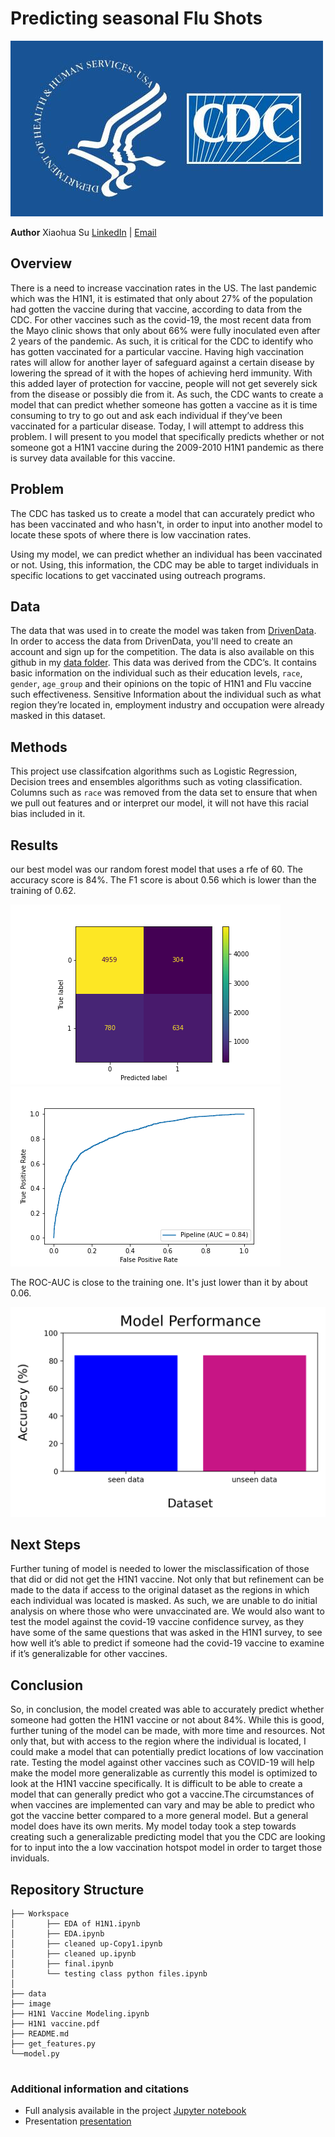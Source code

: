 # Predicting seasonal Flu Shots

![img](./images/cdc.jpg)

**Author**
Xiaohua Su [LinkedIn](www.linkedin.com/in/xiaohua-su) | [Email](mailto:xiaohuasu99@gmail.com)

## Overview
There is a need to increase vaccination rates in the US. The last pandemic which was the H1N1, it is estimated that only about 27% of the population had gotten the vaccine during that vaccine, according to data from the CDC. For other vaccines such as the covid-19, the most recent data from the Mayo clinic shows that only about 66% were fully inoculated even after 2 years of the pandemic. As such, it is critical for the CDC to identify who has gotten vaccinated for a particular vaccine. Having high vaccination rates will allow for another layer of safeguard against a certain disease by lowering the spread of it with the hopes of achieving herd immunity. With this added layer of protection for vaccine, people will not get severely sick from the disease or possibly die from it. As such, the CDC wants to create a model that can predict whether someone has gotten a vaccine as it is time consuming to try to go out and ask each individual if they’ve been vaccinated for a particular disease. Today, I will attempt to address this problem. I will present to you model that specifically predicts whether or not someone got a H1N1 vaccine during the 2009-2010 H1N1 pandemic as there is survey data available for this vaccine. 

## Problem
The CDC has tasked us to create a model that can accurately predict who has been vaccinated and who hasn't, in order to input into another model to locate these spots of where there is low vaccination rates. 

Using my model, we can predict whether an individual has been vaccinated or not. Using, this information, the CDC may be able to target individuals in specific locations to get vaccinated using outreach programs. 

## Data

The data that was used in to create the model was taken from [DrivenData](https://www.drivendata.org/competitions/66/flu-shot-learning/page/211/). In order to access the data from DrivenData, you'll need to create an account and sign up for the competition. The data is also available on this github in my [data folder](https://github.com/xiaohua-su/Predicting_H1N1_Vaccination/tree/main/data). This data was derived from the CDC’s. It contains basic information on the individual such as their education levels, `race`, `gender`, `age_group` and their opinions on the topic of H1N1 and Flu vaccine such effectiveness. Sensitive Information about the individual such as what region they’re located in, employment industry and occupation were already masked in this dataset. 

## Methods
This project use classifcation algorithms such as Logistic Regression, Decision trees and ensembles algorithms such as voting classification. Columns such as `race` was removed from the data set to ensure that when we pull out features and or interpret our model, it will not have this racial bias included in it. 


## Results
our best model was our random forest model that uses a rfe of 60.
The accuracy score is 84%.
The F1 score is about 0.56 which is lower than the training of 0.62.

![img](./images/cm.png)
![img](./images/roc.png)

The ROC-AUC is close to the training one. It's just lower than it by about 0.06. 

![img](./images/finalmodel_accuracy.png)


## Next Steps
Further tuning of model is needed to lower the misclassification of those that did or did not get the H1N1 vaccine. Not only that but refinement can be made to the data if access to the original dataset as the regions in which each individual was located is masked. As such, we are unable to do initial analysis on where those who were unvaccinated are. We would also want to test the model against the covid-19 vaccine confidence survey, as they have some of the same questions that was asked in the H1N1 survey, to see how well it’s able to predict if someone had the covid-19 vaccine to examine if it’s generalizable for other vaccines. 




## Conclusion

So, in conclusion, the model created was able to accurately predict whether someone had gotten the H1N1 vaccine or not about 84%. While this is good, further tuning of the model can be made, with more time and resources. Not only that, but with access to the region where the individual is located, I could make a model that can potentially predict locations of low vaccination rate. Testing the model against other vaccines such as COVID-19 will help make the model more generalizable as currently this model is optimized to look at the H1N1 vaccine specifically. It is difficult to be able to create a model that can generally predict who got a vaccine.The circumstances of when vaccines are implemented can vary and may be able to predict who got the vaccine better compared to a more general model. But a general model does have its own merits. My model today took a step towards creating such a generalizable predicting model that you the CDC are looking for to input into the a low vaccination hotspot model in order to target those inviduals. 

## Repository Structure
```
├── Workspace  
│       ├── EDA of H1N1.ipynb
│       ├── EDA.ipynb
│       ├── cleaned up-Copy1.ipynb    
│       ├── cleaned up.ipynb  
│       ├── final.ipynb
│       └── testing class python files.ipynb
│
├── data
├── image
├── H1N1 Vaccine Modeling.ipynb
├── H1N1 vaccine.pdf
├── README.md
├── get_features.py
└──model.py


```
### Additional information and citations

- Full analysis available in the project [Jupyter notebook](https://github.com/xiaohua-su/Predicting_H1N1_Vaccination/blob/main/H1N1%20Vaccine%20Modeling.ipynb)
- Presentation [presentation](https://github.com/xiaohua-su/Predicting_H1N1_Vaccination/blob/main/H1N1%20vaccine.pdf)
